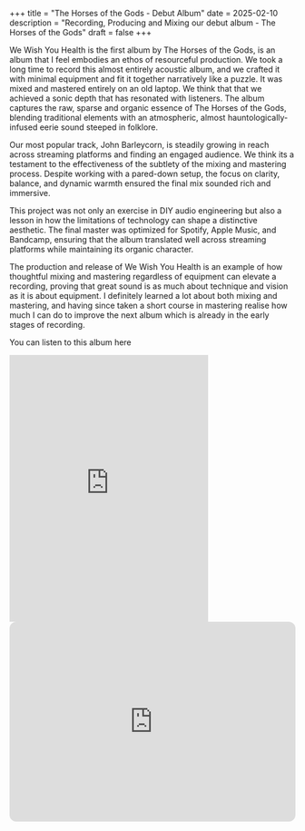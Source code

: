 +++
title = "The Horses of the Gods - Debut Album"
date = 2025-02-10
description = "Recording, Producing and Mixing our debut album - The Horses of the Gods"
draft = false
+++



We Wish You Health is the first album by The Horses of the Gods, is an album that I feel embodies an ethos of resourceful production. We took a long time to record this almost entirely acoustic album, and we crafted it with minimal equipment and fit it together narratively like a puzzle. It was mixed and mastered entirely on an old laptop. We think that that we achieved a sonic depth that has resonated with listeners. The album captures the raw, sparse and organic essence of The Horses of the Gods, blending traditional elements with an atmospheric, almost hauntologically-infused eerie sound steeped in folklore.

Our most popular track, John Barleycorn, is steadily growing in reach across streaming platforms and finding an engaged audience.  We think its a testament to the effectiveness of the subtlety of the mixing and mastering process. Despite working with a pared-down setup, the focus on clarity, balance, and dynamic warmth ensured the final mix sounded rich and immersive.

This project was not only an exercise in DIY audio engineering but also a lesson in how the limitations of technology can shape a distinctive aesthetic. The final master was optimized for Spotify, Apple Music, and Bandcamp, ensuring that the album translated well across streaming platforms while maintaining its organic character.

The production and release of We Wish You Health is an example of how thoughtful mixing and mastering regardless of equipment can elevate a recording, proving that great sound is as much about technique and vision as it is about equipment. I definitely learned a lot about both mixing and mastering, and having since taken a short course in mastering realise how much I can do to improve the next album which is already in the early stages of recording.

You can listen to this album here

<iframe style="border: 0; width: 350px; height: 470px;" src="https://bandcamp.com/EmbeddedPlayer/album=1180125048/size=large/bgcol=ffffff/linkcol=0687f5/tracklist=false/transparent=true/" seamless><a href="https://horsesofthegods.bandcamp.com/album/we-wish-you-health">We Wish You Health by The Horses of the Gods</a></iframe>

<iframe style="border-radius:12px" src="https://open.spotify.com/embed/artist/3hd3jY357TOCmwGrpDAUeC?utm_source=generator" width="100%" height="352" frameBorder="0" allowfullscreen="" allow="autoplay; clipboard-write; encrypted-media; fullscreen; picture-in-picture" loading="lazy"></iframe>